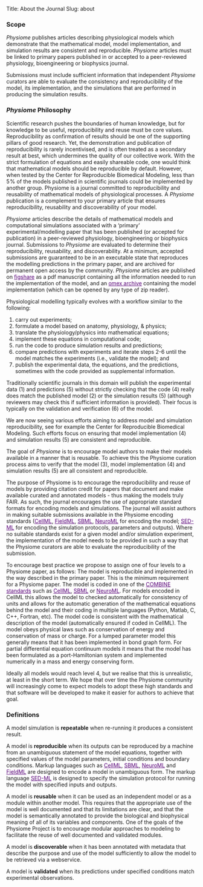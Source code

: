Title: About the Journal
Slug: about
       
<!-- About the Journal
-----------------
Meet our <a style="color:#580078" href="editorial-board.html">Editorial Board.</a>
 -->
### Scope

*Physiome* publishes articles describing physiological models which demonstrate that the mathematical model, model implementation, and simulation results are consistent and reproducible. *Physiome* articles must be linked to primary papers published in or accepted to a peer-reviewed physiology, bioengineering or biophysics journal.

Submissions must include sufficient information that independent *Physiome* curators are able to evaluate the consistency and reproducibility of the model, its implementation, and the simulations that are performed in producing the simulation results.


### *Physiome* Philosophy
Scientific research pushes the boundaries of human knowledge, but for knowledge to be useful, reproducibility and reuse must be core values. Reproducibility as confirmation of results should be one of the supporting pillars of good research. Yet, the demonstration and publication of reproducibility is rarely incentivised, and is often treated as a secondary result at best, which undermines the quality of our collective work. With the strict formulation of equations and easily shareable code, one would think that mathematical models should be reproducible by default. However, when tested by the Center for Reproducible Biomedical Modeling, less than 5<span>&hairsp;</span></td></tr>% of the models published in scientific journals could be implemented by another group. Physiome is a journal committed to reproducibility and reusability of mathematical models of physiological processes. A *Physiome* publication is a complement to your primary article that ensures reproducibility, reusability and discoverability of your model.

*Physiome* articles describe the details of mathematical models and computational simulations associated with a ‘primary’ experimental/modelling paper that has been published (or accepted for publication) in a peer-reviewed physiology, bioengineering or biophysics journal. Submissions to *Physiome* are evaluated to determine their reproducibility, reusability, and discoverability. At a minimum, accepted submissions are guaranteed to be in an executable state that reproduces the modelling predictions in the primary paper, and are archived for permanent open access by the community. *Physiome* articles are published on <a style="color:#580078" href="http://physiome.figshare.com/">figshare</a> as a pdf manuscript containing all the information needed to run the implementation of the model, and an <a style="color:#580078" href="http://co.mbine.org/standards/omex">omex archive</a> containing the model implementation (which can be opened by any type of zip reader). 

Physiological modelling typically evolves with a workflow similar to the following:

<ol>
<li> carry out experiments;
<li> formulate a model based on anatomy, physiology, & physics;
<li> translate the physiology/physics into mathematical equations;
<li> implement these equations in computational code;
<li> run the code to produce simulation results and predictions;
<li> compare predictions with experiments and iterate steps 2-6 until the model matches the experiments (i.e., validate the model); and
<li> publish the experimental data, the equations, and the predictions, sometimes with the code provided as supplemental information.
</ol>

Traditionally scientific journals in this domain will publish the experimental data (1) and predictions (5) without strictly checking that the code (4) really does match the published model (2) or the simulation results (5) (although reviewers may check this if sufficient information is provided). Their focus is typically on the validation and verification (6) of the model.

We are now seeing various efforts aiming to address model and simulation reproducibility, see for example the Center for Reproducible Biomedical Modeling. Such efforts focus on ensuring that model implementation (4) and simulation results (5) are consistent and reproducible.

The goal of *Physiome* is to encourage model authors to make their models available in a manner that is reusable. To achieve this the Physiome curation process aims to verify that the model (3), model implementation (4) and simulation results (5) are all consistent and reproducible.

The purpose of Physiome is to encourage the reproducibility and reuse of models by providing citation credit for papers that document and make available curated and annotated models - thus making the models truly FAIR. As such, the journal encourages the use of appropriate standard formats for encoding models and simulations. The journal will assist authors in making suitable submissions available in the Physiome encoding standards (<a style="color:#580078" href="https://www.cellml.org/">CellML</a>, <a style="color:#580078" href="http://www.fieldml.org/">FieldML</a>, <a style="color:#580078" href="http://sbml.org/">SBML</a>, <a style="color:#580078" href="https://www.neuroml.org/">NeuroML</a> for encoding the model; <a style="color:#580078" href="http://sed-ml.org/">SED-ML</a> for encoding the simulation protocols, parameters and outputs). Where no suitable standards exist for a given model and/or simulation experiment, the implementation of the model needs to be provided in such a way that the Physiome curators are able to evaluate the reproducibility of the submission.

To encourage best practice we propose to assign one of four levels to a Physiome paper, as follows: 
The model is reproducible and implemented in the way described in the primary paper. This is the minimum requirement for a Physiome paper.
The model is coded in one of the <a style="color:#580078" href="http://co.mbine.org/">COMBINE standards</a> such as <a style="color:#580078" href="https://www.cellml.org/">CellML</a>, <a style="color:#580078" href="http://sbml.org/">SBML</a> or <a style="color:#580078" href="https://www.neuroml.org/">NeuroML</a>. For models encoded in CellML this allows the model to checked automatically for consistency of units and allows for the automatic generation of the mathematical equations behind the model and their coding in multiple languages (Python, Matlab, C, C++, Fortran, etc). 
The model code is consistent with the mathematical description of the model (automatically ensured if coded in CellML).
The model obeys physical laws such as conservation of energy and conservation of mass or charge. For a lumped parameter model this generally means that it has been implemented in bond graph form. For partial differential equation continuum models it means that the model has been formulated as a port-Hamiltonian system and implemented numerically in a mass and energy conserving form.     

Ideally all models would reach level 4, but we realise that this is unrealistic, at least in the short term. We hope that over time the Physiome community will increasingly come to expect models to adopt these high standards and that software will be developed to make it easier for authors to achieve that goal.    


### Definitions


A model simulation is **repeatable** when re-running it produces a consistent result. 

A model is **reproducible** when its outputs can be reproduced by a machine from an unambiguous statement of the model equations, together with specified values of the model parameters, initial conditions and boundary conditions. Markup languages such as <a style="color:#580078" href="https://www.cellml.org/">CellML</a>, <a style="color:#580078" href="http://sbml.org/">SBML</a>, <a style="color:#580078" href="https://www.neuroml.org/">NeuroML</a> and <a style="color:#580078" href="http://www.fieldml.org/">FieldML</a> are designed to encode a model in unambiguous form. The markup language <a style="color:#580078" href="http://sed-ml.org/">SED-ML</a> is designed to specify the simulation protocol for running the model with specified inputs and outputs.

A model is **reusable** when it can be used as an independent model or as a module within another model. This requires that the appropriate use of the model is well documented and that its limitations are clear, and that the model is semantically annotated to provide the biological and biophysical meaning of all of its variables and components. One of the goals of the Physiome Project is to encourage modular approaches to modeling to facilitate the reuse of well documented and validated modules.

A model is **discoverable** when it has been annotated with metadata that describe the purpose and use of the model sufficiently to allow the model to be retrieved via a webservice.

A model is **validated** when its predictions under specified conditions match experimental observations.










